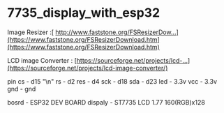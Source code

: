 # 7735_display_with_esp32

Image Resizer :[ http://www.faststone.org/FSResizerDow...](https://www.faststone.org/FSResizerDownload.htm](https://www.faststone.org/FSResizerDownload.htm)

LCD image Converter : [https://sourceforge.net/projects/lcd-...](https://sourceforge.net/projects/lcd-image-converter/)

pin 
cs  -  d15 "\n"
rs  -  d2
res  -  d4
sck  -  d18
sda  -  d23
led  -  3.3v
vcc  -  3.3v
gnd  -  gnd

bosrd  -  ESP32 DEV BOARD
dispaly  -  ST7735 LCD 
            1.77 160(RGB)x128

